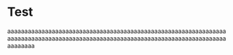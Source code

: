 # Test
aaaaaaaaaaaaaaaaaaaaaaaaaaaaaaaaaaaaaaaaaaaaaaaaaaaaaaaaaaaaaaaaaaaaaaaaaaaaaaaaaaaaaaaaaaaaaaaaaaaaaaaaaaaaaaaaaaaaaaaaaaaaaaaaaaaaaaaa
